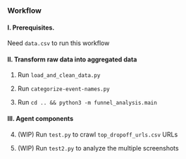 ### Workflow

#### I. Prerequisites.
Need `data.csv` to run this workflow

#### II. Transform raw data into aggregated data
1. Run `load_and_clean_data.py`

2. Run `categorize-event-names.py`

3. Run `cd .. && python3 -m funnel_analysis.main`

#### III. Agent components

4. (WIP) Run `test.py` to crawl `top_dropoff_urls.csv` URLs

5. (WIP) Run `test2.py` to analyze the multiple screenshots

